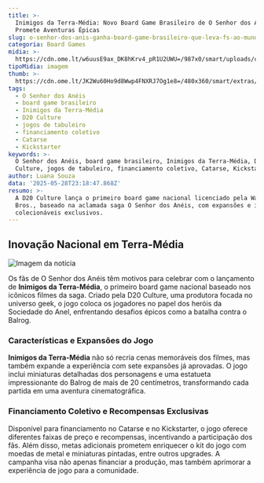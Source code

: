 ```yaml
---
title: >-
  Inimigos da Terra-Média: Novo Board Game Brasileiro de O Senhor dos Anéis
  Promete Aventuras Épicas
slug: o-senhor-dos-anis-ganha-board-game-brasileiro-que-leva-fs-ao-mundo-dos-filmes
categoria: Board Games
midia: >-
  https://cdn.ome.lt/w6uusE9ax_DK8hKrv4_pR1U2UWU=/987x0/smart/uploads/conteudo/fotos/Untitled_design_72.png
tipoMidia: imagem
thumb: >-
  https://cdn.ome.lt/JK2Wu60Ho9d8Wwp4FNXRJ7Og1e8=/480x360/smart/extras/conteudos/senhor-dos-aneis-boardgame.jpg
tags:
  - O Senhor dos Anéis
  - board game brasileiro
  - Inimigos da Terra-Média
  - D20 Culture
  - jogos de tabuleiro
  - financiamento coletivo
  - Catarse
  - Kickstarter
keywords: >-
  O Senhor dos Anéis, board game brasileiro, Inimigos da Terra-Média, D20
  Culture, jogos de tabuleiro, financiamento coletivo, Catarse, Kickstarter
author: Luana Souza
data: '2025-05-28T23:18:47.868Z'
resumo: >-
  A D20 Culture lança o primeiro board game nacional licenciado pela Warner
  Bros., baseado na aclamada saga O Senhor dos Anéis, com expansões e itens
  colecionáveis exclusivos.
---
```


## Inovação Nacional em Terra-Média

![Imagem da notícia](https://cdn.ome.lt/cvYgeOTI04fcKSjw7iUFEiDWQvg=/fit-in/837x500/smart/uploads/conteudo/fotos/o-senhor-dos-aneis-boardgame.jpg)

Os fãs de O Senhor dos Anéis têm motivos para celebrar com o lançamento de **Inimigos da Terra-Média**, o primeiro board game nacional baseado nos icônicos filmes da saga. Criado pela D20 Culture, uma produtora focada no universo geek, o jogo coloca os jogadores no papel dos heróis da Sociedade do Anel, enfrentando desafios épicos como a batalha contra o Balrog.

### Características e Expansões do Jogo

**Inimigos da Terra-Média** não só recria cenas memoráveis dos filmes, mas também expande a experiência com sete expansões já aprovadas. O jogo inclui miniaturas detalhadas dos personagens e uma estatueta impressionante do Balrog de mais de 20 centímetros, transformando cada partida em uma aventura cinematográfica.

### Financiamento Coletivo e Recompensas Exclusivas

Disponível para financiamento no Catarse e no Kickstarter, o jogo oferece diferentes faixas de preço e recompensas, incentivando a participação dos fãs. Além disso, metas adicionais prometem enriquecer o kit do jogo com moedas de metal e miniaturas pintadas, entre outros upgrades. A campanha visa não apenas financiar a produção, mas também aprimorar a experiência de jogo para a comunidade.
